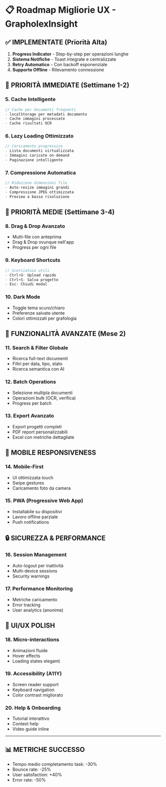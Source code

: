 # 📋 Roadmap Migliorie UX - GrapholexInsight

## ✅ IMPLEMENTATE (Priorità Alta)
1. **Progress Indicator** - Step-by-step per operazioni lunghe
2. **Sistema Notifiche** - Toast integrate e centralizzate  
3. **Retry Automatico** - Con backoff esponenziale
4. **Supporto Offline** - Rilevamento connessione

## 🎯 PRIORITÀ IMMEDIATE (Settimane 1-2)

### 5. Cache Intelligente
```typescript
// Cache per documenti frequenti
- localStorage per metadati documento
- Cache immagini processate 
- Cache risultati OCR
```

### 6. Lazy Loading Ottimizzato
```typescript
// Caricamento progressivo
- Lista documenti virtualizzata
- Immagini caricate on-demand
- Paginazione intelligente
```

### 7. Compressione Automatica
```typescript
// Riduzione dimensioni file
- Auto-resize immagini grandi
- Compressione JPEG ottimizzata
- Preview a bassa risoluzione
```

## 🔄 PRIORITÀ MEDIE (Settimane 3-4)

### 8. Drag & Drop Avanzato
- Multi-file con anteprima
- Drag & Drop ovunque nell'app
- Progress per ogni file

### 9. Keyboard Shortcuts
```typescript
// Scorciatoie utili
- Ctrl+U: Upload rapido
- Ctrl+S: Salva progetto
- Esc: Chiudi modal
```

### 10. Dark Mode
- Toggle tema scuro/chiaro
- Preferenze salvate utente
- Colori ottimizzati per grafologia

## 🚀 FUNZIONALITÀ AVANZATE (Mese 2)

### 11. Search & Filter Globale
- Ricerca full-text documenti
- Filtri per data, tipo, stato
- Ricerca semantica con AI

### 12. Batch Operations
- Selezione multipla documenti
- Operazioni bulk (OCR, verifica)
- Progress per batch

### 13. Export Avanzato
- Export progetti completi
- PDF report personalizzabili
- Excel con metriche dettagliate

## 📱 MOBILE RESPONSIVENESS

### 14. Mobile-First
- UI ottimizzata touch
- Swipe gestures
- Caricamento foto da camera

### 15. PWA (Progressive Web App)
- Installabile su dispositivi
- Lavoro offline parziale
- Push notifications

## 🔒 SICUREZZA & PERFORMANCE

### 16. Session Management
- Auto-logout per inattività
- Multi-device sessions
- Security warnings

### 17. Performance Monitoring
- Metriche caricamento
- Error tracking
- User analytics (anonime)

## 🎨 UI/UX POLISH

### 18. Micro-interactions
- Animazioni fluide
- Hover effects
- Loading states eleganti

### 19. Accessibility (A11Y)
- Screen reader support
- Keyboard navigation
- Color contrast migliorato

### 20. Help & Onboarding
- Tutorial interattivo
- Context help
- Video guide inline

---

## 📊 METRICHE SUCCESSO
- Tempo medio completamento task: -30%
- Bounce rate: -25%
- User satisfaction: +40%
- Error rate: -50%